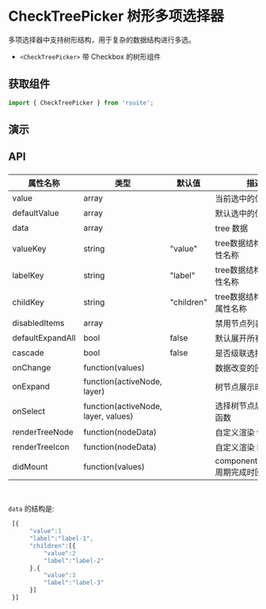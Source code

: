 # CheckTreePicker 树形多项选择器 [<i class="icon icon-edit2" ></i>](https://github.com/rsuite/rsuite.github.io/blob/master/src/components/check-tree-picker/index.md)

多项选择器中支持树形结构，用于复杂的数据结构进行多选。

- `<CheckTreePicker>` 带 Checkbox 的树形组件


## 获取组件


```js
import { CheckTreePicker } from 'rsuite';
```


## 演示

<!--{demo}-->


## API

### <CheckTreePicker>

| 属性名称             | 类型                                  | 默认值        | 描述                          |
|------------------|-------------------------------------|------------|-----------------------------|
| value            | array                               |            | 当前选中的值                      |
| defaultValue     | array                               |            | 默认选中的值                      |
| data             | array                               |            | tree 数据                     |
| valueKey         | string                              | "value"    | tree数据结构value属性名称           |
| labelKey         | string                              | "label"    | tree数据结构label属性名称           |
| childKey         | string                              | "children" | tree数据结构children属性名称        |
| disabledItems    | array                               |            | 禁用节点列表                      |
| defaultExpandAll | bool                                | false      | 默认展开所有节点                    |
| cascade          | bool                                | false      | 是否级联选择                      |
| onChange         | function(values)                    |            | 数据改变的回调函数                   |
| onExpand         | function(activeNode, layer)         |            | 树节点展示时的回调                   |
| onSelect         | function(activeNode, layer, values) |            | 选择树节点后的回调函数                 |
| renderTreeNode   | function(nodeData)                  |            | 自定义渲染 tree 节点               |
| renderTreeIcon   | function(nodeData)                  |            | 自定义渲染 图标                    |
| didMount         | function(values)                    |            | componentDidMount 周期完成时回调函数 |
<br>

`data` 的结构是:

```javascript
 [{
      "value":1
      "label":"label-1",
      "children":[{
          "value":2
          "label":"label-2"
      },{
          "value":3
          "label":"label-3"
      }]
 }]
```
